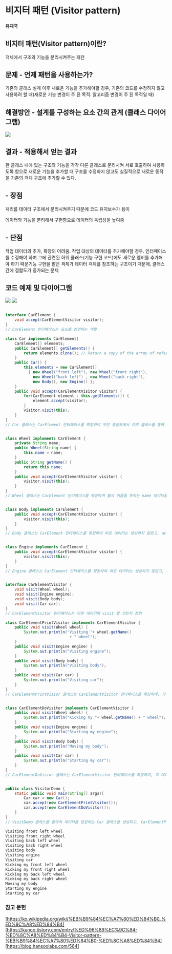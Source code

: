# 비지터 패턴 (Visitor pattern)

#### 유재국

## 비지터 패턴(Visitor pattern)이란?

객체에서 구조와 기능을 분리시켜주는 패턴

## 문제 - 언제 패턴을 사용하는가?

기존의 클래스 설계 이후 새로운 기능을 추가해야할 경우, 기존의 코드를 수정하지 않고 사용하려 할 때(새로운 기능 변경이 주 된 목적. 알고리즘 변경이 주 된 목적일 때)

## 해결방안 - 설계를 구성하는 요소 간의 관계 (클래스 다이어그램)
![](https://github.com/Soobinnn/Design-Pattern-Study/blob/master/src/visitor/W3sDesign_Visitor_Design_Pattern_UML.jpg)

## 결과 - 적용해서 얻는 결과

한 클래스 내에 있는 구조와 기능을 각각 다른 클래스로 분리시켜 서로 호출하여 사용하도록 함으로 새로운 기능을 추가할 때 구조를 수정하지 않고도 실질적으로 새로운 동작을 기존의 객체 구조에 추가할 수 있다.

## - 장점

처리를 데이터 구조에서 분리시켜주기 때문에 코드 유지보수가 용이

데이터와 기능을 분리해서 구현함으로 데이터의 독립성을 높여줌

## - 단점

작업 데이터의 추가, 확장의 어려움. 작업 대상의 데이터를 추가해야할 경우. 인터페이스를 수정해야 하며 그에 관련된 하위 클래스(기능 구현 코드)에도 새로운 멤버를 추가해야 하기 때문기능 구현을 맡은 객체가 데이터 객체를 참조하는 구조이기 때문에, 클래스간에 결합도가 증가되는 문제

## 코드 예제 및 다이어그램 
![](https://github.com/Soobinnn/Design-Pattern-Study/blob/master/src/visitor/visitor%20pattern%20%E1%84%8B%E1%85%A8%E1%84%8C%E1%85%A6%20%E1%84%8F%E1%85%B3%E1%86%AF%E1%84%85%E1%85%A2%E1%84%89%E1%85%B3%20%E1%84%80%E1%85%AA%E1%86%AB%E1%84%80%E1%85%A8%E1%84%83%E1%85%A9%201.png)
![](https://github.com/Soobinnn/Design-Pattern-Study/blob/master/src/visitor/visitor%20pattern%20%E1%84%8B%E1%85%A8%E1%84%8C%E1%85%A6%20%E1%84%8F%E1%85%B3%E1%86%AF%E1%84%85%E1%85%A2%E1%84%89%E1%85%B3%20%E1%84%80%E1%85%AA%E1%86%AB%E1%84%80%E1%85%A8%E1%84%83%E1%85%A9%202.png)

```java

interface CarElement {
	void accept(CarElementVisitor visitor); 
}
// CarElement 인터페이스는 요소를 정의하는 역할

class Car implements CarElement{
    CarElement[] elements;
    public CarElement[] getElements() {
        return elements.clone(); // Return a copy of the array of references.
    }
    public Car() {
        this.elements = new CarElement[]
          { new Wheel("front left"), new Wheel("front right"),
            new Wheel("back left") , new Wheel("back right"),
            new Body(), new Engine() };
    }
    public void accept(CarElementVisitor visitor) {
        for(CarElement element : this.getElements()) {
            element.accept(visitor);
        }
        visitor.visit(this);
    }
}
// Car 클래스는 CarElement 인터페이스를 확장하여 무인 생성자에서 여러 클래스를 통해 자신을 생성하고 accept함수에서 visitor에게 자신을 구성하는 클래스(데이터)를 리턴해주고 visitor의 기능을 수행한다.


class Wheel implements CarElement {
    private String name;
    public Wheel(String name) {
        this.name = name;
    }
    public String getName() {
        return this.name;
    }
    public void accept(CarElementVisitor visitor) {
        visitor.visit(this);
    }
}
// Wheel 클래스는 CarElement 인터페이스를 확장하여 휠의 이름을 뜻하는 name 데이터를 갖고 있고, accept함수에서 visitor의 visit 기능을 수행하는 역하을 하도록 했다.


class Body implements CarElement {
    public void accept(CarElementVisitor visitor) {
        visitor.visit(this);
    }
}
// Body 클래스는 CarElement 인터페이스를 확장하여 따로 데이터는 생성하지 않았고, accept함수에서 visitor의 visit 기능을 수행하는 역할을 하도록 했다.


class Engine implements CarElement {
    public void accept(CarElementVisitor visitor) {
        visitor.visit(this);
    }
}
// Engine 클래스는 CarElement 인터페이스를 확장하여 따로 데이터는 생성하지 않았고, accept함수에서 visitor에 visitor의 기능을 수행하는 역할을 하도록 했다.


interface CarElementVisitor {
    void visit(Wheel wheel);
    void visit(Engine engine);
    void visit(Body body);
    void visit(Car car);
}
// CarElementVisitor 인터페이스는 어떤 데이터에 visit 할 것인지 정의

class CarElementPrintVisitor implements CarElementVisitor {
    public void visit(Wheel wheel) {
        System.out.println("Visiting "+ wheel.getName()
                            + " wheel");
    }
    public void visit(Engine engine) {
        System.out.println("Visiting engine");
    }
    public void visit(Body body) {
        System.out.println("Visiting body");
    }
    public void visit(Car car) {
        System.out.println("Visiting car");
    }
}
// CarElementPrintVisior 클래스는 CarElementVisitor 인터페이스를 확장하여, 각 데이터에 visit 할 시 각 데이터에 대한 print 하는 기능을 한다.


class CarElementDoVisitor implements CarElementVisitor {
    public void visit(Wheel wheel) {
        System.out.println("Kicking my "+ wheel.getName() + " wheel");
    }
    public void visit(Engine engine) {
        System.out.println("Starting my engine");
    }
    public void visit(Body body) {
        System.out.println("Moving my body");
    }
    public void visit(Car car) {
        System.out.println("Starting my car");
    }
}
// CarElementDoVisior 클래스는 CarElementVisitor 인터페이스를 확장하여, 각 데이터에 visit 할 시 각 데이터에 대한 실행하는 기능을 한다. (실제 동작하는 로직은 아니지만 Print 문에서 각 데이터에 대한 기능을 가정하여 명시하였다.)


public class VisitorDemo {
    static public void main(String[] args){
        Car car = new Car();
        car.accept(new CarElementPrintVisitor());
        car.accept(new CarElementDoVisitor());
    }
}
// VisitDemo 클래스를 통하여 데이터를 담당하는 Car 클래스를 생성하고, CarElementPrintVistor, CarElementDoVisitor를 통하여 출력, 실행 기능을 하는 코드를 작성하였다.실행 화면

Visiting front left wheel
Visiting front right wheel
Visiting back left wheel
Visiting back right wheel
Visiting body
Visiting engine
Visiting car
Kicking my front left wheel
Kicking my front right wheel
Kicking my back left wheel
Kicking my back right wheel
Moving my body
Starting my engine
Starting my car
```

### 참고 문헌

[https://ko.wikipedia.org/wiki/%EB%B9%84%EC%A7%80%ED%84%B0_%ED%8C%A8%ED%84%B4]
[https://kunoo.tistory.com/entry/%ED%96%89%EC%9C%84-%ED%8C%A8%ED%84%B4-Visitor-pattern-%EB%B9%84%EC%A7%80%ED%84%B0-%ED%8C%A8%ED%84%B4]
[https://blog.hansoolabs.com/564]
